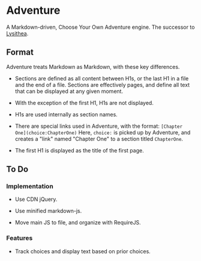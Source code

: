 # Adventure

A Markdown-driven, Choose Your Own Adventure engine. The successor to [Lysithea](https://github.com/ubersmake/lysithea).

## Format

Adventure treats Markdown as Markdown, with these key differences.

* Sections are defined as all content between H1s, or the last H1 in a file and the end of a file. Sections are effectively pages, and define all text that can be displayed at any given moment.

* With the exception of the first H1, H1s are not displayed.

* H1s are used internally as section names.

* There are special links used in Adventure, with the format: `[Chapter One](choice:ChapterOne)` Here, `choice:` is picked up by Adventure, and creates a "link" named "Chapter One" to a section titled `ChapterOne`.

* The first H1 is displayed as the title of the first page.

## To Do

### Implementation

* Use CDN jQuery.

* Use minified markdown-js.

* Move main JS to file, and organize with RequireJS.

### Features

* Track choices and display text based on prior choices.
